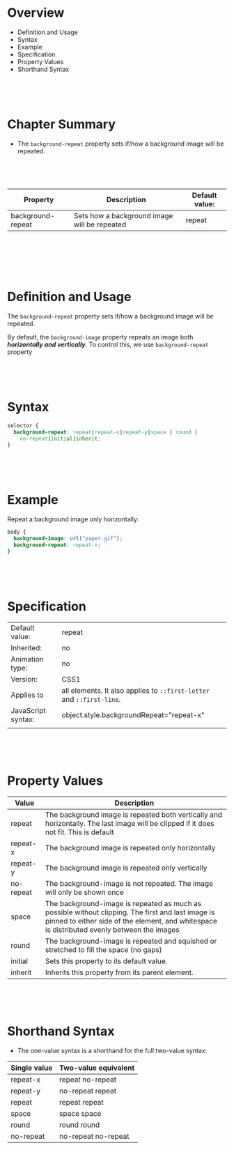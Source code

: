 # Overview

- Definition and Usage
- Syntax
- Example
- Specification
- Property Values
- Shorthand Syntax

&nbsp;

&nbsp;

# Chapter Summary

- The `background-repeat` property sets if/how a background image will be repeated.

&nbsp;

&nbsp;

| Property          | Description                                  | Default value: |
| ----------------- | -------------------------------------------- | -------------- |
| background-repeat | Sets how a background image will be repeated | repeat         |

&nbsp;

&nbsp;

&nbsp;

# Definition and Usage

The `background-repeat` property sets if/how a background image will be repeated.

By default, the `background-image` property repeats an image both **_horizontally and vertically_**. To control this, we use `background-repeat` property

&nbsp;

&nbsp;

# Syntax

```css
selector {
  background-repeat: repeat|repeat-x|repeat-y|space | round |
    no-repeat|initial|inherit;
}
```

&nbsp;

&nbsp;

# Example

Repeat a background image only horizontally:

```css
body {
  background-image: url("paper.gif");
  background-repeat: repeat-x;
}
```

&nbsp;

&nbsp;

# Specification

|                    |                                                                       |
| ------------------ | --------------------------------------------------------------------- |
| Default value:     | repeat                                                                |
| Inherited:         | no                                                                    |
| Animation type:    | no                                                                    |
| Version:           | CSS1                                                                  |
| Applies to         | all elements. It also applies to `::first-letter` and `::first-line`. |
| JavaScript syntax: | object.style.backgroundRepeat="repeat-x"                              |
|                    |                                                                       |

&nbsp;

&nbsp;

# Property Values

| Value     | Description                                                                                                                                                                                      |
| --------- | ------------------------------------------------------------------------------------------------------------------------------------------------------------------------------------------------ |
| repeat    | The background image is repeated both vertically and horizontally. The last image will be clipped if it does not fit. This is default                                                            |
| repeat-x  | The background image is repeated only horizontally                                                                                                                                               |
| repeat-y  | The background image is repeated only vertically                                                                                                                                                 |
| no-repeat | The background-image is not repeated. The image will only be shown once                                                                                                                          |
| space     | The background-image is repeated as much as possible without clipping. The first and last image is pinned to either side of the element, and whitespace is distributed evenly between the images |
| round     | The background-image is repeated and squished or stretched to fill the space (no gaps)                                                                                                           |
| initial   | Sets this property to its default value.                                                                                                                                                         |
| inherit   | Inherits this property from its parent element.                                                                                                                                                  |

&nbsp;

&nbsp;

# Shorthand Syntax

- The one-value syntax is a shorthand for the full two-value syntax:

| Single value | Two-value equivalent |
| ------------ | -------------------- |
| repeat-x     | repeat no-repeat     |
| repeat-y     | no-repeat repeat     |
| repeat       | repeat repeat        |
| space        | space space          |
| round        | round round          |
| no-repeat    | no-repeat no-repeat  |

&nbsp;

&nbsp;
&nbsp;
&nbsp;
